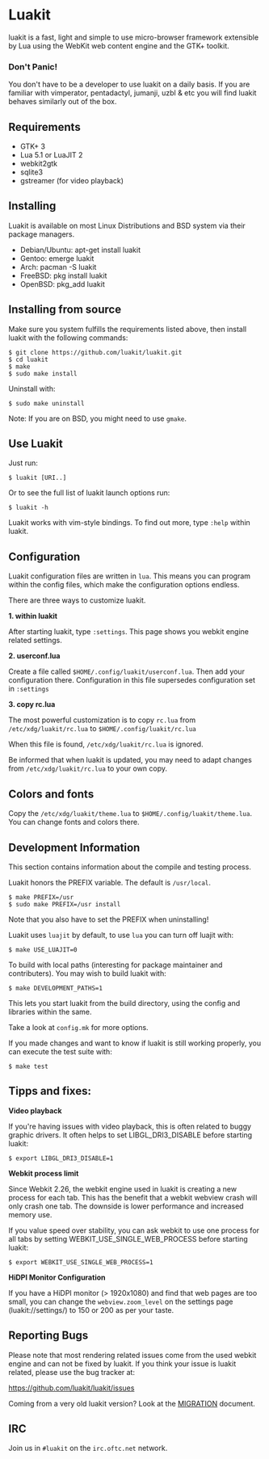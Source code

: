 # Luakit

luakit is a fast, light and simple to use micro-browser framework
extensible by Lua using the WebKit web content engine and the GTK+
toolkit.

### Don't Panic!

You don't have to be a developer to use luakit on a daily basis. If you
are familiar with vimperator, pentadactyl, jumanji, uzbl & etc you will
find luakit behaves similarly out of the box.


## Requirements

 * GTK+ 3
 * Lua 5.1 or LuaJIT 2
 * webkit2gtk
 * sqlite3
 * gstreamer (for video playback)


## Installing

Luakit is available on most Linux Distributions and BSD system via their
package managers.

 * Debian/Ubuntu: apt-get install luakit
 * Gentoo: emerge luakit
 * Arch: pacman -S luakit
 * FreeBSD: pkg install luakit
 * OpenBSD: pkg\_add luakit


## Installing from source

Make sure you system fulfills the requirements listed above, then
install luakit with the following commands:

    $ git clone https://github.com/luakit/luakit.git
    $ cd luakit
    $ make
    $ sudo make install

Uninstall with:

    $ sudo make uninstall

Note: If you are on BSD, you might need to use `gmake`.

## Use Luakit

Just run:

    $ luakit [URI..]

Or to see the full list of luakit launch options run:

    $ luakit -h

Luakit works with vim-style bindings. To find out more, type `:help`
within luakit.


## Configuration

Luakit configuration files are written in `lua`. This means you can
program within the config files, which make the configuration options
endless.

There are three ways to customize luakit.

**1. within luakit**

After starting luakit, type `:settings`. This page shows you webkit
engine related settings.

**2. userconf.lua**

Create a file called `$HOME/.config/luakit/userconf.lua`. Then add
your configuration there. Configuration in this file supersedes
configuration set in `:settings`

**3. copy rc.lua**

The most powerful customization is to copy `rc.lua` from
`/etc/xdg/luakit/rc.lua` to `$HOME/.config/luakit/rc.lua`

When this file is found, `/etc/xdg/luakit/rc.lua` is ignored.

Be informed that when luakit is updated, you may need to adapt changes
from `/etc/xdg/luakit/rc.lua` to your own copy.


## Colors and fonts

Copy the `/etc/xdg/luakit/theme.lua` to
`$HOME/.config/luakit/theme.lua`. You can change fonts and colors there.


## Development Information

This section contains information about the compile and testing process.

Luakit honors the PREFIX variable. The default is `/usr/local`.

    $ make PREFIX=/usr
    $ sudo make PREFIX=/usr install

Note that you also have to set the PREFIX when uninstalling!

Luakit uses `luajit` by default, to use `lua` you can turn off luajit
with:

    $ make USE_LUAJIT=0

To build with local paths (interesting for package maintainer and
contributers). You may wish to build luakit with:

    $ make DEVELOPMENT_PATHS=1

This lets you start luakit from the build directory, using the config
and libraries within the same.

Take a look at `config.mk` for more options.

If you made changes and want to know if luakit is still working properly,
you can execute the test suite with:

    $ make test


## Tipps and fixes:

**Video playback**

If you're having issues with video playback, this is often related to
buggy graphic drivers. It often helps to set LIBGL\_DRI3\_DISABLE before
starting luakit:

    $ export LIBGL_DRI3_DISABLE=1

**Webkit process limit**

Since Webkit 2.26, the webkit engine used in luakit is creating a new
process for each tab. This has the benefit that a webkit webview crash
will only crash one tab. The downside is lower performance and increased
memory use.

If you value speed over stability, you can ask webkit to use one process
for all tabs by setting WEBKIT\_USE\_SINGLE\_WEB\_PROCESS before
starting luakit:

    $ export WEBKIT_USE_SINGLE_WEB_PROCESS=1

**HiDPI Monitor Configuration**

If you have a HiDPI monitor (> 1920x1080) and find that web pages are
too small, you can change the `webview.zoom_level` on the settings page
(luakit://settings/) to 150 or 200 as per your taste.


## Reporting Bugs

Please note that most rendering related issues come from the used webkit
engine and can not be fixed by luakit. If you think your issue is luakit
related, please use the bug tracker at:

  https://github.com/luakit/luakit/issues

Coming from a very old luakit version? Look at the
[MIGRATION](MIGRATE.md) document.


## IRC

Join us in `#luakit` on the `irc.oftc.net` network.

